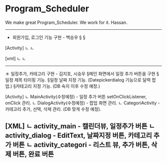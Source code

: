 # Program_Scheduler
We make great Program_Scheduler. We work for it. Hassan.


-------------------------------------------------------------------------------------------------
* 회원가입, 로그인 기능 구현 - 백승우
   §
   §

[Activity]
ㄴ
ㄴ

[xml]
ㄴ
ㄴ


-------------------------------------------------------------------------------------------------
＊ 일정추가, 카테고리 구현 - 김지호, 시승우
   §메인 화면에서 일정 추가 버튼을 구현
   §일정 제목 타이핑 기능.
   §일정 날짜 지정 기능. (Datepickerdialog 기능으로 달력 팝업.)
   §카테고리 지정 기능. (DB 숙지 이후 수정 예정.)
   
[Activity]
ㄴ MainActivity(수정예정) - 일정 추가 버튼 setOnClickListener, onClick 관리.
ㄴ DialogActivity(수정예정) - 팝업 화면 관리.
ㄴ CategoriActivity - 카테고리 추가, 선택, 삭제 관리. (DB 맞게 수정 예정).

[XML]
ㄴ activity_main -  캘린더뷰, 일정추가 버튼
ㄴ activity_dialog - EditText, 날짜지정 버튼, 카테고리 추가 버튼
ㄴ activity_categori - 리스트 뷰, 추가 버튼, 삭제 버튼, 완료 버튼
-------------------------------------------------------------------------------------------------
